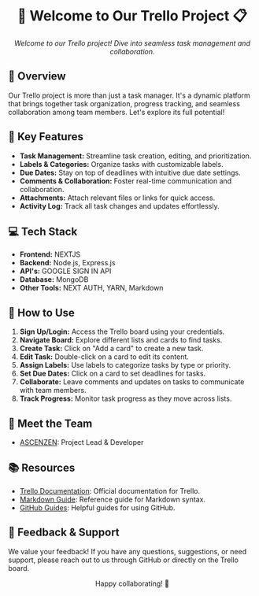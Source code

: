<div align="center">
  <h1>🚀 Welcome to Our Trello Project 📋</h1>
  <p><i>Welcome to our Trello project! Dive into seamless task management and collaboration.</i></p>
</div>

## 🌟 Overview
Our Trello project is more than just a task manager. It's a dynamic platform that brings together task organization, progress tracking, and seamless collaboration among team members. Let's explore its full potential!

## 🎯 Key Features
- **Task Management:** Streamline task creation, editing, and prioritization.
- **Labels & Categories:** Organize tasks with customizable labels.
- **Due Dates:** Stay on top of deadlines with intuitive due date settings.
- **Comments & Collaboration:** Foster real-time communication and collaboration.
- **Attachments:** Attach relevant files or links for quick access.
- **Activity Log:** Track all task changes and updates effortlessly.

## 💻 Tech Stack
- **Frontend:** NEXTJS
- **Backend:** Node.js, Express.js
- **API's:** GOOGLE SIGN IN API
- **Database:** MongoDB
- **Other Tools:** NEXT AUTH, YARN, Markdown

## 📝 How to Use
1. **Sign Up/Login:** Access the Trello board using your credentials.
2. **Navigate Board:** Explore different lists and cards to find tasks.
3. **Create Task:** Click on "Add a card" to create a new task.
4. **Edit Task:** Double-click on a card to edit its content.
5. **Assign Labels:** Use labels to categorize tasks by type or priority.
6. **Set Due Dates:** Click on a card to set deadlines for tasks.
7. **Collaborate:** Leave comments and updates on tasks to communicate with team members.
8. **Track Progress:** Monitor task progress as they move across lists.

## 👥 Meet the Team
- [ASCENZEN](https://github.com/GUNGODD): Project Lead & Developer


## 📚 Resources
- [Trello Documentation](https://help.trello.com/): Official documentation for Trello.
- [Markdown Guide](https://www.markdownguide.org/): Reference guide for Markdown syntax.
- [GitHub Guides](https://guides.github.com/): Helpful guides for using GitHub.

## 📧 Feedback & Support
We value your feedback! If you have any questions, suggestions, or need support, please reach out to us through GitHub or directly on the Trello board.

<div align="center">
  <p>Happy collaborating! 🌟</p>
</div>
